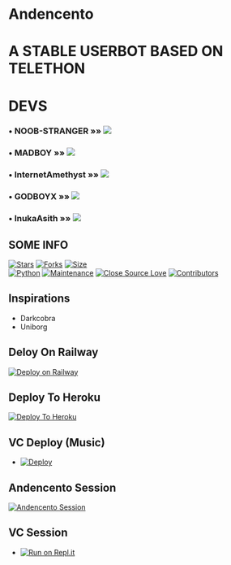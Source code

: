 # Andencento

# A STABLE USERBOT BASED ON TELETHON
# DEVS
### • NOOB-STRANGER »» <a href="https://github.com/Noob-Stranger" alt="Noob-Stranger"> <img src="https://img.shields.io/badge/Noob-Stranger-30302f?logo=github&color=lightgreen" /></a>
### • MADBOY »» <a href="https://github.com/madboy482" alt="MadBoy"> <img src="https://img.shields.io/badge/MADBOY-30302f?logo=github&color=silver" /></a>
### • InternetAmethyst »» <a href="https://github.com/InternetAmethyst" alt="InternetAmethyst&color=yellow"> <img src="https://img.shields.io/badge/InternetAmethyst-30302f?logo=github&color=red" /></a>
### • GODBOYX »» <a href="https://github.com/GODBOYX" alt="GODBOYX"> <img src="https://img.shields.io/badge/GODBOYX-30302f?logo=github&color=redblue" /></a>
### • InukaAsith »» <a href="https://github.com/InukaAsith" alt="InukaAsith"> <img src="https://img.shields.io/badge/InukaAsith-30302f?logo=github&color=yellow" /></a>
## SOME INFO
[![Stars](https://img.shields.io/github/stars/Andencento/Andencento?style=flat-square&color=yellow)](https://github.com/Andencento/Andencento/stargazers)
[![Forks](https://img.shields.io/github/forks/Andencento/Andencento?style=flat-square&color=orange)](https://github.com/Andencento/Andencento/fork)
[![Size](https://img.shields.io/github/repo-size/Andencento/Andencento?style=flat-square&color=green)](https://github.com/Andencento/Andencento)   
[![Python](https://img.shields.io/badge/Python-v3.9-blue)](https://www.python.org/)
[![Maintenance](https://img.shields.io/badge/Maintained%3F-yes-green.svg)](https://github.com/Noob-Stranger/andencento/graphs/commit-activity)
[![Close Source Love](https://badges.frapsoft.com/os/v1/open-source.png?v=103)](https://github.com/Andencento/Andencento/)
[![Contributors](https://img.shields.io/github/contributors/Andencento/Andencento?style=flat-square&color=pink)](https://github.com/Andencento/Andencento/graphs/contributors)

## Inspirations
- Darkcobra
- Uniborg


## Deloy On Railway
[![Deploy on Railway](https://railway.app/button.svg)](https://railway.app/new/template?template=https%3A%2F%2Fgithub.com%2FAndencento%2FRailway-Deploy&plugins=postgresql&envs=YOUR_NAME%2CTZ%2CALIVE_PIC%2CPMPERMIT_PIC%2CPM_LOG_ID%2CHANDLER%2CBUTTONS_IN_HELP%2CTEMP_DOWNLOAD_DIRECTORY%2CPM_PERMIT%2CAPP_ID%2CAPI_HASH%2CLOGGER_ID%2CANDENCENTO_SESSION%2CBOT_TOKEN%2CTAG_LOGGER%2CBOT_USERNAME%2CSUDO_USERS&optionalEnvs=PM_LOG_ID%2CTAG_LOGGER%2CSUDO_USERS&YOUR_NAMEDesc=This+is+Alive+Name+So+Fill+it+Properly+It+is+Mandatory&TZDesc=Time+Zone+of+a+country+Dont+Edit+untill+you+want+diffrent+time+zone&ALIVE_PICDesc=Alive+Pic+Paste+Telegraph+Link&PMPERMIT_PICDesc=Pmpermit+Pic&PM_LOG_IDDesc=Fill+your+private+Channel+ID+if+you+want+to+Log+PM+messages.&HANDLERDesc=Your+command+handler.+Default+is+%27+.+%27+%28dot%29.&BUTTONS_IN_HELPDesc=No.of+buttons+to+display+in+help+menu.&TEMP_DOWNLOAD_DIRECTORYDesc=Temp+Storage+&PM_PERMITDesc=Defualt+is+Enable+if+You+Want+To+Disable+PMPERMIT+type+Disable&APP_IDDesc=Get+this+value+from+my.telegram.org+6+Digits+Value&API_HASHDesc=Get+this+value+from+my.telegram.org&LOGGER_IDDesc=Logger+Id+Starts+from+-100&ANDENCENTO_SESSIONDesc=Get+this+value+by+using+https%3A%2F%2Freplit.com%2F%40madboy482%2FSession-Andencento+and+fill+this+is+your+String+Session.&BOT_TOKENDesc=Make+a+bot+from+%40BotFather+and+paste+the+bot+token+here.&TAG_LOGGERDesc=Make+a+group+and+add+rose.+Do+%2Fid+and+paste+the+chat+id+here.+Make+Sure+id+Should+Start+From+-100&BOT_USERNAMEDesc=from+%40BotFather+Get+Bot+username+which+you+filled+token+and+paste+the+username+here.&SUDO_USERSDesc=Userid+of+user+to+grant+sudo+access.+Add+multiple+sudo+users+by+giving+a+space+between+userids&TZDefault=Asia%2FKolkata&HANDLERDefault=.&BUTTONS_IN_HELPDefault=7&TEMP_DOWNLOAD_DIRECTORYDefault=.%2Fuserbot%2Fcache&PM_PERMITDefault=ENABLE)

## Deploy To Heroku
[![Deploy To Heroku](https://www.herokucdn.com/deploy/button.svg)](https://heroku.com/deploy?template=https://github.com/Andencento/Deploy-Andencento)

## VC Deploy (Music)
- [![Deploy](https://www.herokucdn.com/deploy/button.svg)](http://heroku.com/deploy?template=https://github.com/Andencento/Andencento/tree/vc)


## Andencento Session
[![Andencento Session](https://repl.it/badge/github/Andencento/Andencento)](https://replit.com/@madboy482/Session-Andencento/)


## VC Session
- [![Run on Repl.it](https://repl.it/badge/github/Andencento/Andencentovcbot)](https://replit.com/@dashezup/generate-pyrogram-session-string)
